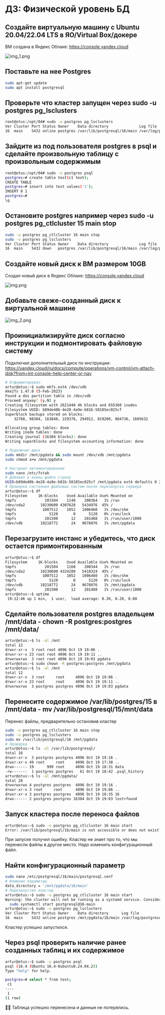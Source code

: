 # ДЗ: Физической уровень БД

## Создайте виртуальную машину c Ubuntu 20.04/22.04 LTS в ЯО/Virtual Box/докере

ВМ создана в Яндекс Облаке: https://console.yandex.cloud

![img_1.png](img_1.png)

## Поставьте на нее Postgres

```bash
sudo apt-get update
sudo apt install postgresql
```

## Проверьте что кластер запущен через sudo -u postgres pg_lsclusters

```bash
root@otus:/opt/04# sudo -u postgres pg_lsclusters
Ver Cluster Port Status Owner    Data directory              Log file
16  main    5432 online postgres /var/lib/postgresql/16/main /var/log/postgresql/postgresql-16-main.log
```

## Зайдите из под пользователя postgres в psql и сделайте произвольную таблицу с произвольным содержимым

```bash
root@otus:/opt/04# sudo -u postgres psql
postgres=# create table test(c1 text);
CREATE TABLE
postgres=# insert into test values('1');
INSERT 0 1
postgres=#
\q
```

## Остановите postgres например через sudo -u postgres pg_ctlcluster 15 main stop

```bash
sudo -u postgres pg_ctlcluster 16 main stop
sudo -u postgres pg_lsclusters
Ver Cluster Port Status Owner    Data directory              Log file
16  main    5432 down   postgres /var/lib/postgresql/16/main /var/log/postgresql/postgresql-16-main.log
```

## Создайте новый диск к ВМ размером 10GB

Создал новый диск в Яндекс Облаке: https://console.yandex.cloud

![img.png](img.png)


## Добавьте свеже-созданный диск к виртуальной машине

![img_2.png](img_2.png)

## Проинициализируйте диск согласно инструкции и подмонтировать файловую систему

Подключил дополнительный диск по инструкции: https://yandex.cloud/ru/docs/compute/operations/vm-control/vm-attach-disk?from=int-console-help-center-or-nav

```bash
# Отформатировал
artur@otus:~$ sudo mkfs.ext4 /dev/vdb
mke2fs 1.47.0 (5-Feb-2023)
Found a dos partition table in /dev/vdb
Proceed anyway? (y,N) y
Creating filesystem with 2621440 4k blocks and 655360 inodes
Filesystem UUID: b89de40b-4e28-4a9e-b81b-50185ec025cf
Superblock backups stored on blocks:
	32768, 98304, 163840, 229376, 294912, 819200, 884736, 1605632

Allocating group tables: done
Writing inode tables: done
Creating journal (16384 blocks): done
Writing superblocks and filesystem accounting information: done

# Подключил диск
sudo mkdir /mnt/pgdata && sudo mount /dev/vdb /mnt/pgdata
sudo chmod a+w /mnt/pgdata

# Настроил автомонтирование
sudo nano /etc/fstab
# Добавил в конец файла строку
UUID=b89de40b-4e28-4a9e-b81b-50185ec025cf /mnt/pgdata ext4 defaults 0 2
# Проверка состояния файловых систем после перезапуска сервера
artur@otus:~$ df
Filesystem     1K-blocks    Used Available Use% Mounted on
tmpfs             201504    1140    200364   1% /run
/dev/vda2       10230600 4307628   5434976  45% /
tmpfs            1007512    1052   1006460   1% /dev/shm
tmpfs               5120       0      5120   0% /run/lock
tmpfs             201500      12    201488   1% /run/user/1000
/dev/vdb        10218772      24   9678076   1% /mnt/pgdata
```


## Перезагрузите инстанс и убедитесь, что диск остается примонтированным

```bash
artur@otus:~$ df
Filesystem     1K-blocks    Used Available Use% Mounted on
tmpfs             201504    1160    200344   1% /run
/dev/vda2       10230600 4324280   5418324  45% /
tmpfs            1007512    1052   1006460   1% /dev/shm
tmpfs               5120       0      5120   0% /run/lock
/dev/vdb        10218772      24   9678076   1% /mnt/pgdata
tmpfs             201500      12    201488   1% /run/user/1000
artur@otus:~$ uptime
 19:12:46 up 1 min,  1 user,  load average: 0.30, 0.20, 0.08
```

## Сделайте пользователя postgres владельцем /mnt/data - chown -R postgres:postgres /mnt/data/

```bash
artur@otus:~$ ls -al /mnt
total 12
drwxr-xr-x  3 root root 4096 Oct 19 19:06 .
drwxr-xr-x 23 root root 4096 Oct 19 19:11 ..
drwxrwxrwx  3 root root 4096 Oct 19 19:03 pgdata
artur@otus:~$ sudo chown -R postgres:postgres /mnt/pgdata
artur@otus:~$ ls -al /mnt
total 12
drwxr-xr-x  3 root     root     4096 Oct 19 19:06 .
drwxr-xr-x 23 root     root     4096 Oct 19 19:11 ..
drwxrwxrwx  3 postgres postgres 4096 Oct 19 19:03 pgdata
```

## Перенесите содержимое /var/lib/postgres/15 в /mnt/data - mv /var/lib/postgresql/15/mnt/data

Перенес файлы, предварительно остановив кластер

```bash
sudo -u postgres pg_ctlcluster 16 main stop
sudo -u postgres pg_lsclusters
sudo mv /var/lib/postgresql/16 /mnt/pgdata
# Проверка
artur@otus:~$ ls -al /var/lib/postgresql/
total 16
drwxr-xr-x  3 postgres postgres 4096 Oct 19 19:16 .
drwxr-xr-x 49 root     root     4096 Oct 19 17:38 ..
drwx------ 19      999 root     4096 Oct 19 18:31 data
-rw-------  1 postgres postgres   61 Oct 19 18:42 .psql_history
artur@otus:~$ ls -al /mnt/pgdata/
total 28
drwxrwxrwx 4 postgres postgres  4096 Oct 19 19:16 .
drwxr-xr-x 3 root     root      4096 Oct 19 19:06 ..
drwxr-xr-x 3 postgres postgres  4096 Oct 19 18:35 16
drwx------ 2 postgres postgres 16384 Oct 19 19:03 lost+found
```

## Запуск кластера после переноса файлов 

```bash
artur@otus:~$ sudo -u postgres pg_ctlcluster 16 main start
Error: /var/lib/postgresql/16/main is not accessible or does not exist```
```
При запуске получил ошибку. Кластер не знает про то, что мы перенесли файлы в другое место. Надо изменить конфигурационный файл.

## Найти конфигурационный параметр

```bash
sudo nano /etc/postgresql/16/main/postgresql.conf
# Изменил параметры
data_directory = '/mnt/pgdata/16/main'
# Перезапустил кластер
artur@otus:~$ sudo -u postgres pg_ctlcluster 16 main start
Warning: the cluster will not be running as a systemd service. Consider using systemctl:
  sudo systemctl start postgresql@16-main
artur@otus:~$ sudo -u postgres pg_lsclusters
Ver Cluster Port Status Owner    Data directory      Log file
16  main    5432 online postgres /mnt/pgdata/16/main /var/log/postgresql/postgresql-16-main.log
```
Кластер успешно запустился.

## Через psql проверить наличие ранее созданных таблиц и их содержимое

```bash
artur@otus:~$ sudo -u postgres psql
psql (16.4 (Ubuntu 16.4-0ubuntu0.24.04.2))
Type "help" for help.

postgres=# select * from test;
 c1
----
 1
(1 row)
```

🫶🏼 Таблица успешно перенесена и данные не потерялись.
